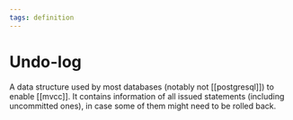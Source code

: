 ```yaml
---
tags: definition
---
```


# Undo-log
A data structure used by most databases (notably not [[postgresql]]) to enable [[mvcc]]. It contains information of all issued statements (including uncommitted ones), in case some of them might need to be rolled back.
